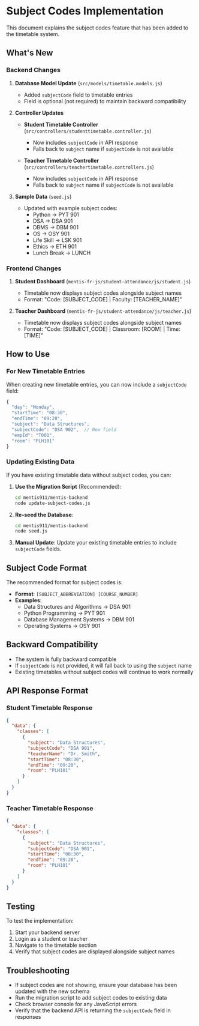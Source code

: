 # Subject Codes Implementation

This document explains the subject codes feature that has been added to the timetable system.

## What's New

### Backend Changes

1. **Database Model Update** (`src/models/timetable.models.js`)
   - Added `subjectCode` field to timetable entries
   - Field is optional (not required) to maintain backward compatibility

2. **Controller Updates**
   - **Student Timetable Controller** (`src/controllers/studenttimetable.controller.js`)
     - Now includes `subjectCode` in API response
     - Falls back to `subject` name if `subjectCode` is not available
   
   - **Teacher Timetable Controller** (`src/controllers/teachertimetable.controllers.js`)
     - Now includes `subjectCode` in API response
     - Falls back to `subject` name if `subjectCode` is not available

3. **Sample Data** (`seed.js`)
   - Updated with example subject codes:
     - Python → PYT 901
     - DSA → DSA 901
     - DBMS → DBM 901
     - OS → OSY 901
     - Life Skill → LSK 901
     - Ethics → ETH 901
     - Lunch Break → LUNCH

### Frontend Changes

1. **Student Dashboard** (`mentis-fr-js/student-attendance/js/student.js`)
   - Timetable now displays subject codes alongside subject names
   - Format: "Code: [SUBJECT_CODE] | Faculty: [TEACHER_NAME]"

2. **Teacher Dashboard** (`mentis-fr-js/student-attendance/js/teacher.js`)
   - Timetable now displays subject codes alongside subject names
   - Format: "Code: [SUBJECT_CODE] | Classroom: [ROOM] | Time: [TIME]"

## How to Use

### For New Timetable Entries

When creating new timetable entries, you can now include a `subjectCode` field:

```javascript
{
  "day": "Monday",
  "startTime": "08:30",
  "endTime": "09:20",
  "subject": "Data Structures",
  "subjectCode": "DSA 902",  // New field
  "empId": "T001",
  "room": "PLH101"
}
```

### Updating Existing Data

If you have existing timetable data without subject codes, you can:

1. **Use the Migration Script** (Recommended):
   ```bash
   cd mentis911/mentis-backend
   node update-subject-codes.js
   ```

2. **Re-seed the Database**:
   ```bash
   cd mentis911/mentis-backend
   node seed.js
   ```

3. **Manual Update**: Update your existing timetable entries to include `subjectCode` fields.

## Subject Code Format

The recommended format for subject codes is:
- **Format**: `[SUBJECT_ABBREVIATION] [COURSE_NUMBER]`
- **Examples**:
  - Data Structures and Algorithms → DSA 901
  - Python Programming → PYT 901
  - Database Management Systems → DBM 901
  - Operating Systems → OSY 901

## Backward Compatibility

- The system is fully backward compatible
- If `subjectCode` is not provided, it will fall back to using the `subject` name
- Existing timetables without subject codes will continue to work normally

## API Response Format

### Student Timetable Response
```json
{
  "data": {
    "classes": [
      {
        "subject": "Data Structures",
        "subjectCode": "DSA 901",
        "teacherName": "Dr. Smith",
        "startTime": "08:30",
        "endTime": "09:20",
        "room": "PLH101"
      }
    ]
  }
}
```

### Teacher Timetable Response
```json
{
  "data": {
    "classes": [
      {
        "subject": "Data Structures",
        "subjectCode": "DSA 901",
        "startTime": "08:30",
        "endTime": "09:20",
        "room": "PLH101"
      }
    ]
  }
}
```

## Testing

To test the implementation:

1. Start your backend server
2. Login as a student or teacher
3. Navigate to the timetable section
4. Verify that subject codes are displayed alongside subject names

## Troubleshooting

- If subject codes are not showing, ensure your database has been updated with the new schema
- Run the migration script to add subject codes to existing data
- Check browser console for any JavaScript errors
- Verify that the backend API is returning the `subjectCode` field in responses
